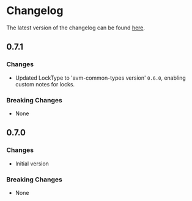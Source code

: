 # Changelog

The latest version of the changelog can be found [here](https://github.com/Azure/bicep-registry-modules/blob/main/avm/res/network/virtual-network/CHANGELOG.md).

## 0.7.1

### Changes

- Updated LockType to 'avm-common-types version' `0.6.0`, enabling custom notes for locks.

### Breaking Changes

- None

## 0.7.0

### Changes

- Initial version

### Breaking Changes

- None
